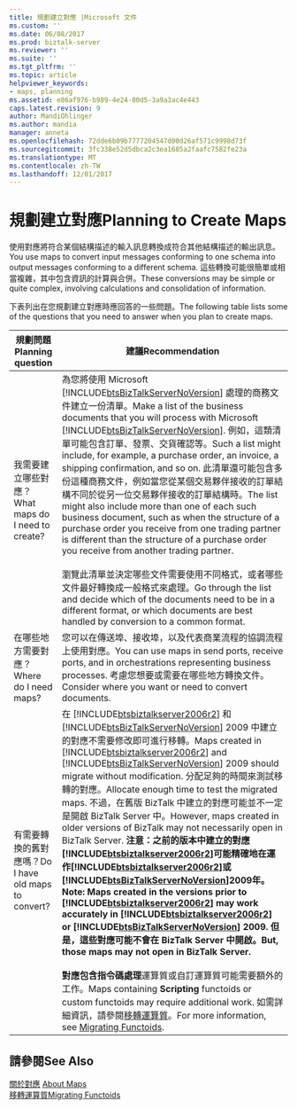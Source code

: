 ```yaml
---
title: 規劃建立對應 |Microsoft 文件
ms.custom: ''
ms.date: 06/08/2017
ms.prod: biztalk-server
ms.reviewer: ''
ms.suite: ''
ms.tgt_pltfrm: ''
ms.topic: article
helpviewer_keywords:
- maps, planning
ms.assetid: e86af976-b989-4e24-80d5-3a9a3ac4e443
caps.latest.revision: 9
author: MandiOhlinger
ms.author: mandia
manager: anneta
ms.openlocfilehash: 72dde6b09b7777204547d00d26af571c9998d73f
ms.sourcegitcommit: 3fc338e52d5dbca2c3ea1685a2faafc7582fe23a
ms.translationtype: MT
ms.contentlocale: zh-TW
ms.lasthandoff: 12/01/2017
---
```

# <a name="planning-to-create-maps"></a><span data-ttu-id="03eb8-102">規劃建立對應</span><span class="sxs-lookup"><span data-stu-id="03eb8-102">Planning to Create Maps</span></span>
<span data-ttu-id="03eb8-103">使用對應將符合某個結構描述的輸入訊息轉換成符合其他結構描述的輸出訊息。</span><span class="sxs-lookup"><span data-stu-id="03eb8-103">You use maps to convert input messages conforming to one schema into output messages conforming to a different schema.</span></span> <span data-ttu-id="03eb8-104">這些轉換可能很簡單或相當複雜，其中包含資訊的計算與合併。</span><span class="sxs-lookup"><span data-stu-id="03eb8-104">These conversions may be simple or quite complex, involving calculations and consolidation of information.</span></span>  
  
 <span data-ttu-id="03eb8-105">下表列出在您規劃建立對應時應回答的一些問題。</span><span class="sxs-lookup"><span data-stu-id="03eb8-105">The following table lists some of the questions that you need to answer when you plan to create maps.</span></span>  
  
|<span data-ttu-id="03eb8-106">規劃問題</span><span class="sxs-lookup"><span data-stu-id="03eb8-106">Planning question</span></span>|<span data-ttu-id="03eb8-107">建議</span><span class="sxs-lookup"><span data-stu-id="03eb8-107">Recommendation</span></span>|  
|-----------------------|--------------------|  
|<span data-ttu-id="03eb8-108">我需要建立哪些對應？</span><span class="sxs-lookup"><span data-stu-id="03eb8-108">What maps do I need to create?</span></span>|<span data-ttu-id="03eb8-109">為您將使用 Microsoft [!INCLUDE[btsBizTalkServerNoVersion](../includes/btsbiztalkservernoversion-md.md)] 處理的商務文件建立一份清單。</span><span class="sxs-lookup"><span data-stu-id="03eb8-109">Make a list of the business documents that you will process with Microsoft [!INCLUDE[btsBizTalkServerNoVersion](../includes/btsbiztalkservernoversion-md.md)].</span></span> <span data-ttu-id="03eb8-110">例如，這類清單可能包含訂單、發票、交貨確認等。</span><span class="sxs-lookup"><span data-stu-id="03eb8-110">Such a list might include, for example, a purchase order, an invoice, a shipping confirmation, and so on.</span></span> <span data-ttu-id="03eb8-111">此清單還可能包含多份這種商務文件，例如當您從某個交易夥伴接收的訂單結構不同於從另一位交易夥伴接收的訂單結構時。</span><span class="sxs-lookup"><span data-stu-id="03eb8-111">The list might also include more than one of each such business document, such as when the structure of a purchase order you receive from one trading partner is different than the structure of a purchase order you receive from another trading partner.</span></span><br /><br /> <span data-ttu-id="03eb8-112">瀏覽此清單並決定哪些文件需要使用不同格式，或者哪些文件最好轉換成一般格式來處理。</span><span class="sxs-lookup"><span data-stu-id="03eb8-112">Go through the list and decide which of the documents need to be in a different format, or which documents are best handled by conversion to a common format.</span></span>|  
|<span data-ttu-id="03eb8-113">在哪些地方需要對應？</span><span class="sxs-lookup"><span data-stu-id="03eb8-113">Where do I need maps?</span></span>|<span data-ttu-id="03eb8-114">您可以在傳送埠、接收埠，以及代表商業流程的協調流程上使用對應。</span><span class="sxs-lookup"><span data-stu-id="03eb8-114">You can use maps in send ports, receive ports, and in orchestrations representing business processes.</span></span> <span data-ttu-id="03eb8-115">考慮您想要或需要在哪些地方轉換文件。</span><span class="sxs-lookup"><span data-stu-id="03eb8-115">Consider where you want or need to convert documents.</span></span>|  
|<span data-ttu-id="03eb8-116">有需要轉換的舊對應嗎？</span><span class="sxs-lookup"><span data-stu-id="03eb8-116">Do I have old maps to convert?</span></span>|<span data-ttu-id="03eb8-117">在 [!INCLUDE[btsbiztalkserver2006r2](../includes/btsbiztalkserver2006r2-md.md)] 和 [!INCLUDE[btsBizTalkServerNoVersion](../includes/btsbiztalkservernoversion-md.md)] 2009 中建立的對應不需要修改即可進行移轉。</span><span class="sxs-lookup"><span data-stu-id="03eb8-117">Maps created in [!INCLUDE[btsbiztalkserver2006r2](../includes/btsbiztalkserver2006r2-md.md)] and [!INCLUDE[btsBizTalkServerNoVersion](../includes/btsbiztalkservernoversion-md.md)] 2009 should migrate without modification.</span></span> <span data-ttu-id="03eb8-118">分配足夠的時間來測試移轉的對應。</span><span class="sxs-lookup"><span data-stu-id="03eb8-118">Allocate enough time to test the migrated maps.</span></span> <span data-ttu-id="03eb8-119">不過，在舊版 BizTalk 中建立的對應可能並不一定是開啟 BizTalk Server 中。</span><span class="sxs-lookup"><span data-stu-id="03eb8-119">However, maps created in older versions of BizTalk may not necessarily open in BizTalk Server.</span></span> <span data-ttu-id="03eb8-120">**注意：**之前的版本中建立的對應[!INCLUDE[btsbiztalkserver2006r2](../includes/btsbiztalkserver2006r2-md.md)]可能精確地在運作[!INCLUDE[btsbiztalkserver2006r2](../includes/btsbiztalkserver2006r2-md.md)]或[!INCLUDE[btsBizTalkServerNoVersion](../includes/btsbiztalkservernoversion-md.md)]2009年。</span><span class="sxs-lookup"><span data-stu-id="03eb8-120">**Note:**  Maps created in the versions prior to [!INCLUDE[btsbiztalkserver2006r2](../includes/btsbiztalkserver2006r2-md.md)] may work accurately in [!INCLUDE[btsbiztalkserver2006r2](../includes/btsbiztalkserver2006r2-md.md)] or [!INCLUDE[btsBizTalkServerNoVersion](../includes/btsbiztalkservernoversion-md.md)] 2009.</span></span> <span data-ttu-id="03eb8-121">但是，這些對應可能不會在 BizTalk Server 中開啟。</span><span class="sxs-lookup"><span data-stu-id="03eb8-121">But, those maps may not open in BizTalk Server.</span></span> <br /><br /> <span data-ttu-id="03eb8-122">對應包含**指令碼處理**運算質或自訂運算質可能需要額外的工作。</span><span class="sxs-lookup"><span data-stu-id="03eb8-122">Maps containing **Scripting** functoids or custom functoids may require additional work.</span></span> <span data-ttu-id="03eb8-123">如需詳細資訊，請參閱[移轉運算質](../core/migrating-functoids.md)。</span><span class="sxs-lookup"><span data-stu-id="03eb8-123">For more information, see [Migrating Functoids](../core/migrating-functoids.md).</span></span>|  
  
## <a name="see-also"></a><span data-ttu-id="03eb8-124">請參閱</span><span class="sxs-lookup"><span data-stu-id="03eb8-124">See Also</span></span>  
 <span data-ttu-id="03eb8-125">[關於對應](../core/about-maps.md) </span><span class="sxs-lookup"><span data-stu-id="03eb8-125">[About Maps](../core/about-maps.md) </span></span>  
 [<span data-ttu-id="03eb8-126">移轉運算質</span><span class="sxs-lookup"><span data-stu-id="03eb8-126">Migrating Functoids</span></span>](../core/migrating-functoids.md)